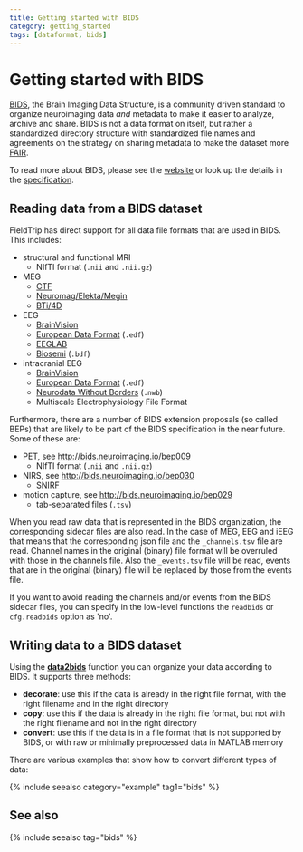 ```yaml
---
title: Getting started with BIDS
category: getting_started
tags: [dataformat, bids]
---
```


# Getting started with BIDS

[BIDS](https://bids.neuroimaging.io), the Brain Imaging Data Structure, is a community driven standard to organize neuroimaging data _and_ metadata to make it easier to analyze, archive and share. BIDS is not a data format on itself, but rather a standardized directory structure with standardized file names and agreements on the strategy on sharing metadata to make the dataset more [FAIR](https://www.go-fair.org/fair-principles/).

To read more about BIDS, please see the [website](https://bids.neuroimaging.io) or look up the details in the [specification](https://bids-specification.readthedocs.io/).

## Reading data from a BIDS dataset

FieldTrip has direct support for all data file formats that are used in BIDS. This includes:

- structural and functional MRI
  - NIfTI format (`.nii` and `.nii.gz`)
- MEG
  - [CTF](/getting_started/ctf)
  - [Neuromag/Elekta/Megin](/getting_started/neuromag)
  - [BTi/4D](/getting_started/bti)
- EEG
  - [BrainVision](/getting_started/brainvision)
  - [European Data Format](/getting_started/edf) (`.edf`)
  - [EEGLAB](/getting_started/eeglab)
  - [Biosemi](/getting_started/biosemi) (`.bdf`)
- intracranial EEG
  - [BrainVision](/getting_started/brainvision)
  - [European Data Format](/getting_started/edf) (`.edf`)
  - [Neurodata Without Borders](/getting_started/nwb) (`.nwb`)
  - Multiscale Electrophysiology File Format

Furthermore, there are a number of BIDS extension proposals (so called BEPs) that are likely to be part of the BIDS specification in the near future. Some of these are:

- PET, see <http://bids.neuroimaging.io/bep009>
  - NIfTI format (`.nii` and `.nii.gz`)
- NIRS, see <http://bids.neuroimaging.io/bep030>
  - [SNIRF](/getting_started/snirf)
- motion capture, see <http://bids.neuroimaging.io/bep029>
  - tab-separated files (`.tsv`)

When you read raw data that is represented in the BIDS organization, the corresponding sidecar files are also read. In the case of MEG, EEG and iEEG that means that the corresponding json file and the `_channels.tsv` file are read. Channel names in the original (binary) file format will be overruled with those in the channels file. Also the `_events.tsv` file will be read, events that are in the original (binary) file will be replaced by those from the events file.

If you want to avoid reading the channels and/or events from the BIDS sidecar files, you can specify in the low-level functions the `readbids` or `cfg.readbids` option as 'no'.

## Writing data to a BIDS dataset

Using the **[data2bids](/reference/data2bids)** function you can organize your data according to BIDS. It supports three methods:

- **decorate**: use this if the data is already in the right file format, with the right filename and in the right directory
- **copy**: use this if the data is already in the right file format, but not with the right filename and not in the right directory
- **convert**: use this if the data is in a file format that is not supported by BIDS, or with raw or minimally preprocessed data in MATLAB memory

There are various examples that show how to convert different types of data:

{% include seealso category="example" tag1="bids" %}

## See also

{% include seealso tag="bids" %}